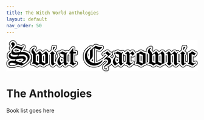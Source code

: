 ```yaml
---
title: The Witch World anthologies
layout: default
nav_order: 50
---
```


![Witch World](assets/swiat_czarownic.png "Witch World")

# The Anthologies 

Book list goes here
